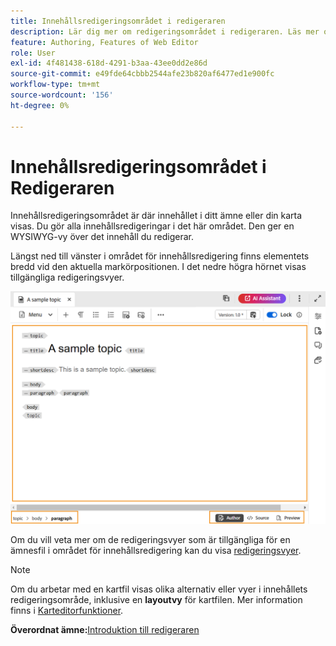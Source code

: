 ```yaml
---
title: Innehållsredigeringsområdet i redigeraren
description: Lär dig mer om redigeringsområdet i redigeraren. Läs mer om redigeringsgränssnittet och funktionerna i Adobe Experience Manager Guides.
feature: Authoring, Features of Web Editor
role: User
exl-id: 4f481438-618d-4291-b3aa-43ee0dd2e86d
source-git-commit: e49fde64cbbb2544afe23b820af6477ed1e900fc
workflow-type: tm+mt
source-wordcount: '156'
ht-degree: 0%

---
```


# Innehållsredigeringsområdet i Redigeraren

Innehållsredigeringsområdet är där innehållet i ditt ämne eller din karta visas. Du gör alla innehållsredigeringar i det här området. Den ger en WYSIWYG-vy över det innehåll du redigerar.

Längst ned till vänster i området för innehållsredigering finns elementets bredd vid den aktuella markörpositionen. I det nedre högra hörnet visas tillgängliga redigeringsvyer.

![](images/content-editing-area.png)

Om du vill veta mer om de redigeringsvyer som är tillgängliga för en ämnesfil i området för innehållsredigering kan du visa [redigeringsvyer](./web-editor-views.md).

>[!NOTE]
>
> Om du arbetar med en kartfil visas olika alternativ eller vyer i innehållets redigeringsområde, inklusive en **layoutvy** för kartfilen. Mer information finns i [Karteditorfunktioner](./map-editor-advanced-map-editor.md).

**Överordnat ämne:**&#x200B;[&#x200B; Introduktion till redigeraren](web-editor.md)
